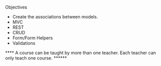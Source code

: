 
  Objectives
  -  Create the associations between models.
  - MVC
  - REST
  - CRUD
  - Form/Form Helpers
  - Validations

  **** A course can be taught by more than one teacher. Each teacher can only teach one course. ******





























